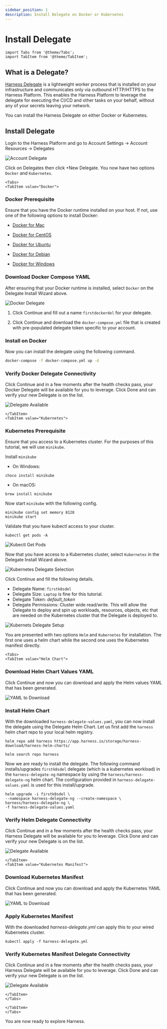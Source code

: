 ```yaml
---
sidebar_position: 1
description: Install Delegate on Docker or Kubernetes
---
```


# Install Delegate

```mdx-code-block
import Tabs from '@theme/Tabs';
import TabItem from '@theme/TabItem';
```

## What is a Delegate?

[Harness Delegate](https://docs.harness.io/article/2k7lnc7lvl-delegates-overview) is a lightweight worker process that is installed on your infrastructure and communicates only via outbound HTTP/HTTPS to the Harness Platform. This enables the Harness Platform to leverage the delegate for executing the CI/CD and other tasks on your behalf, without any of your secrets leaving your network.

You can install the Harness Delegate on either Docker or Kubernetes. 

## Install Delegate

Login to the Harness Platform and go to Account Settings -> Account Resources -> Delegates

![Account Delegate](static/install-delegate/account_delegate.png)

Click on Delegates then click +New Delegate. You now have two options `Docker` and `Kubernetes`.

```mdx-code-block
<Tabs>
<TabItem value="Docker">
```
### Docker Prerequisite

Ensure that you have the Docker runtime installed on your host. If not, use one of the following options to install Docker:

- [Docker for Mac](https://docs.docker.com/desktop/install/mac-install/)

- [Docker for CentOS](https://docs.docker.com/engine/install/centos/)

- [Docker for Ubuntu](https://docs.docker.com/engine/install/ubuntu/)

- [Docker for Debian](https://docs.docker.com/engine/install/debian/)

- [Docker for Windows](https://docs.docker.com/desktop/install/windows-install/)

### Download Docker Compose YAML

After ensuring that your Docker runtime is installed, select `Docker` on the Delegate Install Wizard above. 

![Docker Delegate](static/install-delegate/docker_delegate_type.png)

1. Click Continue and fill out a name `firstdockerdel` for your delegate.

2. Click Continue and download the `docker-compose.yml` file that is created with pre-populated delegate token specific to your account. 

### Install on Docker

Now you can install the delegate using the following command.

```bash
docker-compose -f docker-compose.yml up -d
```
### Verify Docker Delegate Connectivity

Click Continue and in a few moments after the health checks pass, your Docker Delegate will be available for you to leverage. Click Done and can verify your new Delegate is on the list.

![Delegate Available](static/install-delegate/docker_available.png)


```mdx-code-block
</TabItem>
<TabItem value="Kubernetes">
```
### Kubernetes Prerequisite

Ensure that you access to a Kubernetes cluster. For the purposes of this tutorial, we will use `minikube`.

Install  `minikube`
- On Windows: 
```
choco install minikube
```
- On macOS: 
```
brew install minikube
```

Now start `minikube` with the following config.
```
minikube config set memory 8128
minikube start
```

Validate that you have kubectl access to your cluster.

`kubectl get pods -A`

![Kubectl Get Pods](static/install-delegate/kubectl_check.png)


Now that you have access to a Kubernetes cluster, select `Kubernetes` in the Delegate Install Wizard above.

![Kubernetes Delegate Selection](static/install-delegate/k8s_delegate_type.png)

Click Continue and fill the following details.

- Delegate Name: `firstk8sdel`
- Delegate Size: `Laptop` is fine for this tutorial. 
- Delegate Token: _default_token_
- Delegate Permissions: Cluster wide read/write. This will allow the Delegate to deploy and spin up workloads, resources, objects, etc that are needed on the Kubernetes cluster that the Delegate is deployed to.

![Kubernets Delegate Setup](static/install-delegate/k8s_delegate_options.png)

You are presented with two options `Helm` and `Kubernetes` for installation. The first one uses a helm chart while the second one uses the Kubernetes manifest directly. 

```mdx-code-block
<Tabs>
<TabItem value="Helm Chart">
```
### Download Helm Chart Values YAML

Click Continue and now you can download and apply the Helm values YAML that has been generated.

![YAML to Download](static/install-delegate/helm_values_yaml.png)

### Install Helm Chart

With the downloaded `harness-delegate-values.yaml`, you can now install the delegate using the Delegate Helm Chart. Let us first add the `harness` helm chart repo to your local helm registry.

```
helm repo add harness https://app.harness.io/storage/harness-download/harness-helm-charts/

helm search repo harness
```

Now we are ready to install the delegate. The following command installs/upgrades `firstk8sdel` delegate (which is a kubernetes workload) in the `harness-delegate-ng` namespace by using the `harness/harness-delegate-ng` helm chart. The configuration provided in `harness-delegate-values.yaml` is used for this install/upgrade.
```
helm upgrade -i firstk8sdel \
--namespace harness-delegate-ng --create-namespace \
harness/harness-delegate-ng \
-f harness-delegate-values.yaml
```

### Verify Helm Delegate Connectivity

Click Continue and in a few moments after the health checks pass, your Harness Delegate will be available for you to leverage. Click Done and can verify your new Delegate is on the list.

![Delegate Available](static/install-delegate/helm_available.png)

```mdx-code-block
</TabItem>
<TabItem value="Kubernetes Manifest">
```

### Download Kubernetes Manifest

Click Continue and now you can download and apply the Kubernetes YAML that has been generated.

![YAML to Download](static/install-delegate/k8s_manifest_yaml.png)

### Apply Kubernetes Manifest

With the downloaded _harness-delegate.yml_ can apply this to your wired Kubernetes cluster.

```
kubectl apply -f harness-delegate.yml
```

### Verify Kubernetes Manifest Delegate Connectivity

Click Continue and in a few moments after the health checks pass, your Harness Delegate will be available for you to leverage. Click Done and can verify your new Delegate is on the list.

![Delegate Available](static/install-delegate/k8smanifest_available.png)

```mdx-code-block
</TabItem>
</Tabs>
```

```mdx-code-block
</TabItem>
</Tabs>
```
You are now ready to explore Harness.
